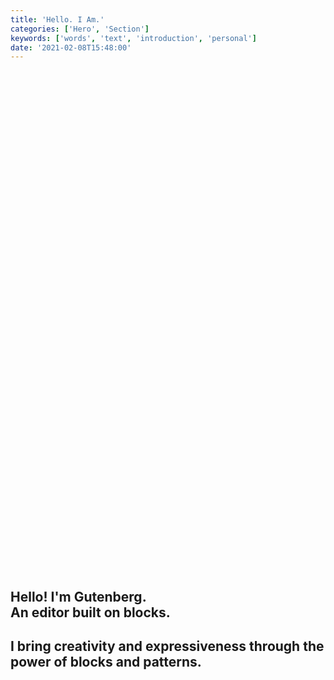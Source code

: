 ```yaml
---
title: 'Hello. I Am.'
categories: ['Hero', 'Section']
keywords: ['words', 'text', 'introduction', 'personal']
date: '2021-02-08T15:48:00'
---
```


<!-- wp:group {"align":"wide","style":{"spacing":{"padding":{"top":"20vh","bottom":"20vh"}}}} -->
<div class="wp-block-group alignwide" style="padding-top:20vh;padding-bottom:20vh">

<div class="wp-block-group__inner-container">

<!-- wp:heading  -->
<h2 class="f3 f2-l mt0"><strong>Hello! I'm Gutenberg.<br />An editor built on blocks.</strong></h2>
<!-- /wp:heading -->

<!-- wp:heading  -->
<h2 class="f4 f3-l mt0 o-70"><strong>I bring creativity and expressiveness through the power of blocks and patterns.</strong></h2>
<!-- /wp:heading -->

</div>
</div>
<!-- /wp:group -->
